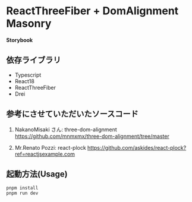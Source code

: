 # ReactThreeFiber + DomAlignment Masonry

**Storybook**


## 依存ライブラリ
- Typescript
- React18
- ReactThreeFiber
- Drei

## **参考にさせていただいたソースコード**

1. NakanoMisaki さん: three-dom-alignment
   https://github.com/mnmxmx/three-dom-alignment/tree/master

2. Mr.Renato Pozzi: react-plock
   https://github.com/askides/react-plock?ref=reactjsexample.com

## 起動方法(Usage)

```
pnpm install
pnpm run dev
```
